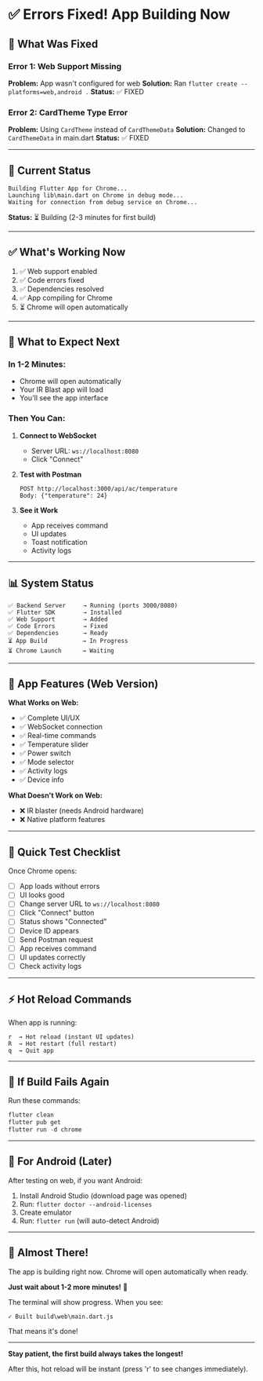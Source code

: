 # ✅ Errors Fixed! App Building Now

## 🔧 What Was Fixed

### Error 1: Web Support Missing
**Problem:** App wasn't configured for web
**Solution:** Ran `flutter create --platforms=web,android .`
**Status:** ✅ FIXED

### Error 2: CardTheme Type Error  
**Problem:** Using `CardTheme` instead of `CardThemeData`
**Solution:** Changed to `CardThemeData` in main.dart
**Status:** ✅ FIXED

---

## 🚀 Current Status

```
Building Flutter App for Chrome...
Launching lib\main.dart on Chrome in debug mode...
Waiting for connection from debug service on Chrome...
```

**Status:** ⏳ Building (2-3 minutes for first build)

---

## ✅ What's Working Now

1. ✅ Web support enabled
2. ✅ Code errors fixed
3. ✅ Dependencies resolved
4. ✅ App compiling for Chrome
5. ⏳ Chrome will open automatically

---

## 🎯 What to Expect Next

### In 1-2 Minutes:
- Chrome will open automatically
- Your IR Blast app will load
- You'll see the app interface

### Then You Can:
1. **Connect to WebSocket**
   - Server URL: `ws://localhost:8080`
   - Click "Connect"

2. **Test with Postman**
   ```
   POST http://localhost:3000/api/ac/temperature
   Body: {"temperature": 24}
   ```

3. **See it Work**
   - App receives command
   - UI updates
   - Toast notification
   - Activity logs

---

## 📊 System Status

```
✅ Backend Server     → Running (ports 3000/8080)
✅ Flutter SDK        → Installed
✅ Web Support        → Added
✅ Code Errors        → Fixed
✅ Dependencies       → Ready
⏳ App Build          → In Progress
⏳ Chrome Launch      → Waiting
```

---

## 🎨 App Features (Web Version)

**What Works on Web:**
- ✅ Complete UI/UX
- ✅ WebSocket connection
- ✅ Real-time commands
- ✅ Temperature slider
- ✅ Power switch
- ✅ Mode selector
- ✅ Activity logs
- ✅ Device info

**What Doesn't Work on Web:**
- ❌ IR blaster (needs Android hardware)
- ❌ Native platform features

---

## 🧪 Quick Test Checklist

Once Chrome opens:

- [ ] App loads without errors
- [ ] UI looks good
- [ ] Change server URL to `ws://localhost:8080`
- [ ] Click "Connect" button
- [ ] Status shows "Connected"
- [ ] Device ID appears
- [ ] Send Postman request
- [ ] App receives command
- [ ] UI updates correctly
- [ ] Check activity logs

---

## ⚡ Hot Reload Commands

When app is running:
```
r  → Hot reload (instant UI updates)
R  → Hot restart (full restart)
q  → Quit app
```

---

## 🐛 If Build Fails Again

Run these commands:
```powershell
flutter clean
flutter pub get
flutter run -d chrome
```

---

## 📱 For Android (Later)

After testing on web, if you want Android:

1. Install Android Studio (download page was opened)
2. Run: `flutter doctor --android-licenses`
3. Create emulator
4. Run: `flutter run` (will auto-detect Android)

---

## 🎉 Almost There!

The app is building right now. Chrome will open automatically when ready.

**Just wait about 1-2 more minutes!** 🚀

The terminal will show progress. When you see:
```
✓ Built build\web\main.dart.js
```

That means it's done!

---

**Stay patient, the first build always takes the longest!**

After this, hot reload will be instant (press 'r' to see changes immediately).
